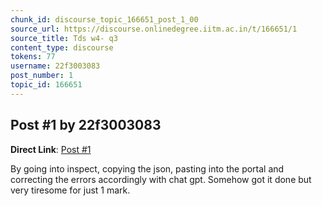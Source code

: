 ```yaml
---
chunk_id: discourse_topic_166651_post_1_00
source_url: https://discourse.onlinedegree.iitm.ac.in/t/166651/1
source_title: Tds w4- q3
content_type: discourse
tokens: 77
username: 22f3003083
post_number: 1
topic_id: 166651
---
```


## Post #1 by 22f3003083

**Direct Link**: [Post #1](https://discourse.onlinedegree.iitm.ac.in/t/166651/1)

By going into inspect, copying the json, pasting into the portal and correcting the errors accordingly with chat gpt. Somehow got it done but very tiresome for just 1 mark.
